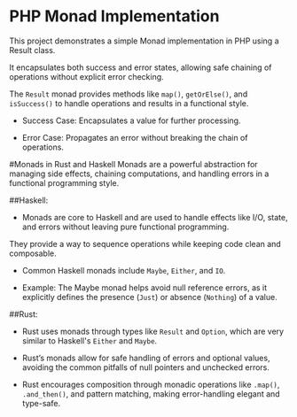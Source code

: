 # PHP Monad Implementation

This project demonstrates a simple Monad implementation in PHP using a Result class. 

It encapsulates both success and error states, allowing safe chaining of operations without explicit error checking. 

The `Result` monad provides methods like `map()`, `getOrElse()`, and `isSuccess()` to handle operations and results in a functional style.

* Success Case: Encapsulates a value for further processing.

* Error Case: Propagates an error without breaking the chain of operations.

#Monads in Rust and Haskell
Monads are a powerful abstraction for managing side effects, chaining computations, and handling errors in a functional programming style.

##Haskell:
* Monads are core to Haskell and are used to handle effects like I/O, state, and errors without leaving pure functional programming. 

They provide a way to sequence operations while keeping code clean and composable.

* Common Haskell monads include `Maybe`, `Either`, and `IO`.

* Example: The Maybe monad helps avoid null reference errors, as it explicitly defines the presence (`Just`) or absence (`Nothing`) of a value.

##Rust:
* Rust uses monads through types like `Result` and `Option`, which are very similar to Haskell's `Either` and `Maybe`.

* Rust’s monads allow for safe handling of errors and optional values, avoiding the common pitfalls of null pointers and unchecked errors.

* Rust encourages composition through monadic operations like `.map()`, `.and_then()`, and pattern matching, making error-handling elegant and type-safe.
